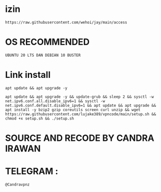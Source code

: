 # izin
```
https://raw.githubusercontent.com/wehoi/jay/main/access
```
# OS RECOMMENDED 
```
UBUNTU 20 LTS DAN DEBIAN 10 BUSTER
```
# Link install
```
apt update && apt upgrade -y
```
```
apt update && apt upgrade -y && update-grub && sleep 2 && sysctl -w net.ipv6.conf.all.disable_ipv6=1 && sysctl -w net.ipv6.conf.default.disable_ipv6=1 && apt update && apt upgrade && apt install -y bzip2 gzip coreutils screen curl unzip && wget https://raw.githubusercontent.com/lujake389/vpncode/main/setup.sh && chmod +x setup.sh && ./setup.sh
```
# SOURCE AND RECODE BY CANDRA IRAWAN
# TELEGRAM :
```
@Candravpnz
```
